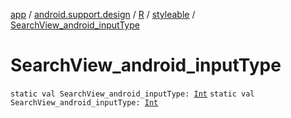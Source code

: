 [app](../../../index.md) / [android.support.design](../../index.md) / [R](../index.md) / [styleable](index.md) / [SearchView_android_inputType](.)

# SearchView_android_inputType

`static val SearchView_android_inputType: `[`Int`](https://kotlinlang.org/api/latest/jvm/stdlib/kotlin/-int/index.html)
`static val SearchView_android_inputType: `[`Int`](https://kotlinlang.org/api/latest/jvm/stdlib/kotlin/-int/index.html)